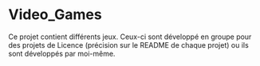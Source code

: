 # Video_Games

Ce projet contient différents jeux. Ceux-ci sont développé en groupe pour des projets de Licence (précision sur le README de chaque projet) ou ils sont développés par moi-même.

